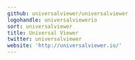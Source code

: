 ```yaml
---
github: universalviewer/universalviewer
logohandle: universalviewerio
sort: universalviewer
title: Universal Viewer
twitter: universalviewer
website: 'http://universalviewer.io/'
---
```

